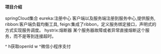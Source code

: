 

#### 项目介绍
springCloud集合
    eureka:注册中心 客户端以及服务端注册到服务中心,提供服务,
    ribbon:客户端负载均衡工具,
    feign:集成了ribbon，定义服务绑定接口，声明式的方式实现服务调度。
    hystrix:熔断器 某个服务器故障或者异常直接熔断这个服务，而不是等到连接超时。
    
   ^ h获取openId w ^微信小程序支付
